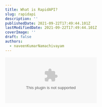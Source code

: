 ```yaml
---
title: What is RapidAPI?
slug: rapidapi
description: ''
publishedDate: 2021-09-22T17:49:44.101Z
lastModifiedDate: 2021-09-22T17:49:44.101Z
coverImage: ''
draft: false
authors:
  - naveenKumarNamachivayam
---
```


<Embed
  type="youtube"
  url="https://youtu.be/yCE7QvwG1-c?t=30"
  title="What is RapidAPI?"
/>
